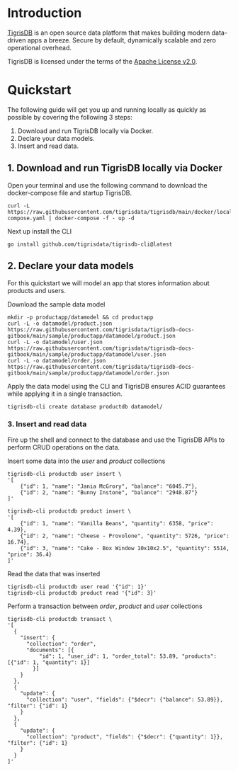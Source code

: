 # Introduction

[TigrisDB](https://github.com/tigrisdata/tigrisdb) is an open source data
platform that makes building modern data-driven apps a breeze. Secure by
default, dynamically scalable and zero operational overhead.

TigrisDB is licensed under the terms of
the [Apache License v2.0](http://www.apache.org/licenses/LICENSE-2.0).

# Quickstart

The following guide will get you up and running locally as quickly as 
possible by covering the following 3 steps:

1. Download and run TigrisDB locally via Docker.
2. Declare your data models.
3. Insert and read data.

## 1. Download and run TigrisDB locally via Docker

Open your terminal and use the following command to download the 
docker-compose file and startup TigrisDB.

```shell
curl -L https://raw.githubusercontent.com/tigrisdata/tigrisdb/main/docker/local/docker-compose.yaml | docker-compose -f - up -d
```

Next up install the CLI

```shell
go install github.com/tigrisdata/tigrisdb-cli@latest
```

## 2. Declare your data models

For this quickstart we will model an app that stores information about products 
and users.

Download the sample data model

```shell
mkdir -p productapp/datamodel && cd productapp
curl -L -o datamodel/product.json https://raw.githubusercontent.com/tigrisdata/tigrisdb-docs-gitbook/main/sample/productapp/datamodel/product.json
curl -L -o datamodel/user.json https://raw.githubusercontent.com/tigrisdata/tigrisdb-docs-gitbook/main/sample/productapp/datamodel/user.json
curl -L -o datamodel/order.json https://raw.githubusercontent.com/tigrisdata/tigrisdb-docs-gitbook/main/sample/productapp/datamodel/order.json
```

Apply the data model using the CLI and TigrisDB ensures ACID guarantees 
while applying it in a single transaction.

```shell
tigrisdb-cli create database productdb datamodel/
```

### 3. Insert and read data

Fire up the shell and connect to the database and use the TigrisDB APIs to 
perform CRUD operations on the data.

Insert some data into the *user* and *product* collections

```shell
tigrisdb-cli productdb user insert \
'[
    {"id": 1, "name": "Jania McGrory", "balance": "6045.7"},
    {"id": 2, "name": "Bunny Instone", "balance": "2948.87"}
]'

tigrisdb-cli productdb product insert \
'[
    {"id": 1, "name": "Vanilla Beans", "quantity": 6358, "price": 4.39},
    {"id": 2, "name": "Cheese - Provolone", "quantity": 5726, "price": 16.74},
    {"id": 3, "name": "Cake - Box Window 10x10x2.5", "quantity": 5514, "price": 36.4}
]'
```

Read the data that was inserted

```shell
tigrisdb-cli productdb user read '{"id": 1}'
tigrisdb-cli productdb product read '{"id": 3}'

```

Perform a transaction between *order*, *product* and *user* collections

```shell
tigrisdb-cli productdb transact \
'[
  {
    "insert": {
      "collection": "order",
      "documents": [{
          "id": 1, "user_id": 1, "order_total": 53.89, "products": [{"id": 1, "quantity": 1}]
        }]
    }
  },
  {
    "update": {
      "collection": "user", "fields": {"$decr": {"balance": 53.89}}, "filter": {"id": 1}
    }
  },
  {
    "update": {
      "collection": "product", "fields": {"$decr": {"quantity": 1}}, "filter": {"id": 1}
    }
  }
]'
```
